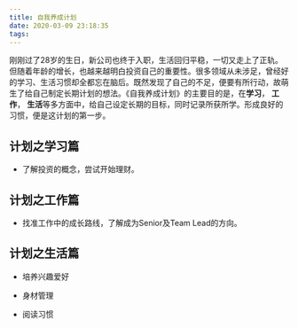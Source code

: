 ```yaml
---
title: 自我养成计划
date: 2020-03-09 23:18:35
tags:
---
```


刚刚过了28岁的生日，新公司也终于入职，生活回归平稳，一切又走上了正轨。但随着年龄的增长，也越来越明白投资自己的重要性。很多领域从未涉足，曾经好的学习、生活习惯却全都忘在脑后。既然发现了自己的不足，便要有所行动，故萌生了给自己制定长期计划的想法。《自我养成计划》的主要目的是，在**学习**， **工作**， **生活**等多方面中，给自己设定长期的目标，同时记录所获所学。形成良好的习惯，便是这计划的第一步。

## 计划之学习篇

- 了解投资的概念，尝试开始理财。

## 计划之工作篇

- 找准工作中的成长路线，了解成为Senior及Team Lead的方向。

## 计划之生活篇

- 培养兴趣爱好

- 身材管理

- 阅读习惯
